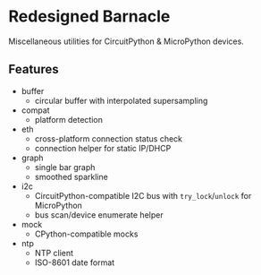 # Redesigned Barnacle

Miscellaneous utilities for CircuitPython & MicroPython devices.

## Features

- buffer
  - circular buffer with interpolated supersampling
- compat
  - platform detection
- eth
  - cross-platform connection status check
  - connection helper for static IP/DHCP
- graph
  - single bar graph
  - smoothed sparkline
- i2c
  - CircuitPython-compatible I2C bus with `try_lock`/`unlock` for MicroPython
  - bus scan/device enumerate helper
- mock
  - CPython-compatible mocks
- ntp
  - NTP client
  - ISO-8601 date format
